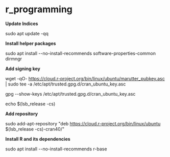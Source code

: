 # r_programming

**Update Indices**

sudo apt update -qq

**Install helper packages**

sudo apt install --no-install-recommends software-properties-common dirmngr

**Add signing key**

wget -qO- https://cloud.r-project.org/bin/linux/ubuntu/marutter_pubkey.asc | sudo tee -a /etc/apt/trusted.gpg.d/cran_ubuntu_key.asc

gpg --show-keys /etc/apt/trusted.gpg.d/cran_ubuntu_key.asc 

echo $(lsb_release -cs)

**Add repository**

sudo add-apt-repository "deb https://cloud.r-project.org/bin/linux/ubuntu $(lsb_release -cs)-cran40/"

**Install R and its dependencies**

sudo apt install --no-install-recommends r-base
